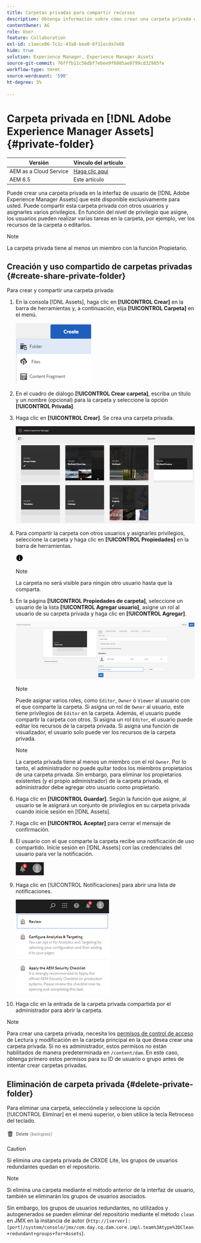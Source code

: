 ```yaml
---
title: Carpetas privadas para compartir recursos
description: Obtenga información sobre cómo crear una carpeta privada en  [!DNL Adobe Experience Manager Assets] , compartirla con otros usuarios y asignarles varios privilegios.
contentOwner: AG
role: User
feature: Collaboration
exl-id: c1aece06-7c1c-43a0-bea0-6f11ecda7e68
hide: true
solution: Experience Manager, Experience Manager Assets
source-git-commit: 76fffb11c56dbf7ebee9f6805ae0799cd32985fe
workflow-type: tm+mt
source-wordcount: '590'
ht-degree: 3%

---
```


# Carpeta privada en [!DNL Adobe Experience Manager Assets] {#private-folder}

| Versión | Vínculo del artículo |
| -------- | ---------------------------- |
| AEM as a Cloud Service | [Haga clic aquí](https://experienceleague.adobe.com/docs/experience-manager-cloud-service/content/assets/manage/private-folder.html?lang=es) |
| AEM 6.5 | Este artículo |

Puede crear una carpeta privada en la interfaz de usuario de [!DNL Adobe Experience Manager Assets] que esté disponible exclusivamente para usted. Puede compartir esta carpeta privada con otros usuarios y asignarles varios privilegios. En función del nivel de privilegio que asigne, los usuarios pueden realizar varias tareas en la carpeta, por ejemplo, ver los recursos de la carpeta o editarlos.

>[!NOTE]
>
>La carpeta privada tiene al menos un miembro con la función Propietario.

## Creación y uso compartido de carpetas privadas {#create-share-private-folder}

Para crear y compartir una carpeta privada:

1. En la consola [!DNL Assets], haga clic en **[!UICONTROL Crear]** en la barra de herramientas y, a continuación, elija **[!UICONTROL Carpeta]** en el menú.

   ![Crear carpeta de recursos](assets/Create-folder.png)

1. En el cuadro de diálogo **[!UICONTROL Crear carpeta]**, escriba un título y un nombre (opcional) para la carpeta y seleccione la opción **[!UICONTROL Privada]**.

1. Haga clic en **[!UICONTROL Crear]**. Se crea una carpeta privada.

   ![chlimage_1-413](assets/chlimage_1-413.png)

1. Para compartir la carpeta con otros usuarios y asignarles privilegios, seleccione la carpeta y haga clic en **[!UICONTROL Propiedades]** en la barra de herramientas.

   ![opción de información](assets/do-not-localize/info-circle-icon.png)

   >[!NOTE]
   >
   >La carpeta no será visible para ningún otro usuario hasta que la comparta.

1. En la página **[!UICONTROL Propiedades de carpeta]**, seleccione un usuario de la lista **[!UICONTROL Agregar usuario]**, asigne un rol al usuario de su carpeta privada y haga clic en **[!UICONTROL Agregar]**.

   ![chlimage_1-415](assets/chlimage_1-415.png)

   >[!NOTE]
   >
   >Puede asignar varios roles, como `Editor`, `Owner` o `Viewer` al usuario con el que comparte la carpeta. Si asigna un rol de `Owner` al usuario, este tiene privilegios de `Editor` en la carpeta. Además, el usuario puede compartir la carpeta con otros. Si asigna un rol `Editor`, el usuario puede editar los recursos de la carpeta privada. Si asigna una función de visualizador, el usuario solo puede ver los recursos de la carpeta privada.

   >[!NOTE]
   >
   >La carpeta privada tiene al menos un miembro con el rol `Owner`. Por lo tanto, el administrador no puede quitar todos los miembros propietarios de una carpeta privada. Sin embargo, para eliminar los propietarios existentes (y el propio administrador) de la carpeta privada, el administrador debe agregar otro usuario como propietario.

1. Haga clic en **[!UICONTROL Guardar]**. Según la función que asigne, al usuario se le asignará un conjunto de privilegios en su carpeta privada cuando inicie sesión en [!DNL Assets].
1. Haga clic en **[!UICONTROL Aceptar]** para cerrar el mensaje de confirmación.
1. El usuario con el que comparte la carpeta recibe una notificación de uso compartido. Inicie sesión en [!DNL Assets] con las credenciales del usuario para ver la notificación.

   ![chlimage_1-416](assets/chlimage_1-416.png)

1. Haga clic en [!UICONTROL Notificaciones] para abrir una lista de notificaciones.

   ![Lista de notificaciones](assets/Assets-Notification.png)

1. Haga clic en la entrada de la carpeta privada compartida por el administrador para abrir la carpeta.

>[!NOTE]
>
>Para crear una carpeta privada, necesita los [permisos de control de acceso](/help/sites-administering/security.md#permissions-in-aem) de Lectura y modificación en la carpeta principal en la que desea crear una carpeta privada. Si no es administrador, estos permisos no están habilitados de manera predeterminada en `/content/dam`. En este caso, obtenga primero estos permisos para su ID de usuario o grupo antes de intentar crear carpetas privadas.

## Eliminación de carpeta privada {#delete-private-folder}

Para eliminar una carpeta, selecciónela y seleccione la opción [!UICONTROL Eliminar] en el menú superior, o bien utilice la tecla Retroceso del teclado.

![eliminar opción en el menú superior](assets/delete-option.png)

>[!CAUTION]
>
>Si elimina una carpeta privada de CRXDE Lite, los grupos de usuarios redundantes quedan en el repositorio.

>[!NOTE]
>
>Si elimina una carpeta mediante el método anterior de la interfaz de usuario, también se eliminarán los grupos de usuarios asociados.
>
>Sin embargo, los grupos de usuarios redundantes, no utilizados y autogenerados se pueden eliminar del repositorio mediante el método `clean` en JMX en la instancia de autor (`http://[server]:[port]/system/console/jmx/com.day.cq.dam.core.impl.team%3Atype%3DClean+redundant+groups+for+Assets`).
